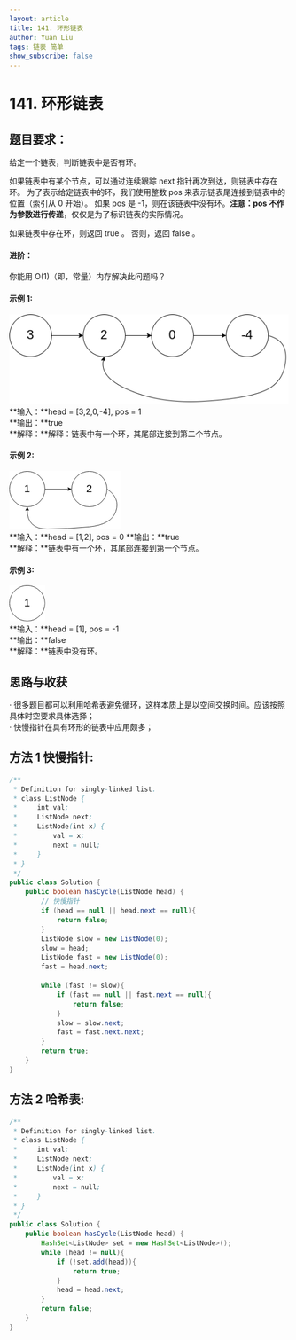```yaml
---
layout: article
title: 141. 环形链表
author: Yuan Liu
tags: 链表 简单
show_subscribe: false
---
```


# 141. 环形链表

## 题目要求：
给定一个链表，判断链表中是否有环。  

如果链表中有某个节点，可以通过连续跟踪 next 指针再次到达，则链表中存在环。 为了表示给定链表中的环，我们使用整数 pos 来表示链表尾连接到链表中的位置（索引从 0 开始）。 如果 pos 是 -1，则在该链表中没有环。**注意：pos 不作为参数进行传递**，仅仅是为了标识链表的实际情况。  

如果链表中存在环，则返回 true 。 否则，返回 false 。  

#### 进阶：

你能用 O(1)（即，常量）内存解决此问题吗？

#### 示例 1:  
![](https://github.com/yuanl1u/yuanl1u.github.io/blob/master/_posts/circularlinkedlist.png?raw=true)  
**输入：**head = [3,2,0,-4], pos = 1  
**输出：**true  
**解释：**解释：链表中有一个环，其尾部连接到第二个节点。  


#### 示例 2:  
![](https://github.com/yuanl1u/yuanl1u.github.io/blob/master/_posts/circularlinkedlist_test2.png?raw=true)  
**输入：**head = [1,2], pos = 0
**输出：**true     
**解释：**链表中有一个环，其尾部连接到第一个节点。


#### 示例 3:  
![](https://github.com/yuanl1u/yuanl1u.github.io/blob/master/_posts/circularlinkedlist_test3.png?raw=true)  
**输入：**head = [1], pos = -1  
**输出：**false      
**解释：**链表中没有环。  


## 思路与收获
· 很多题目都可以利用哈希表避免循环，这样本质上是以空间交换时间。应该按照具体时空要求具体选择；  
· 快慢指针在具有环形的链表中应用颇多；

## 方法 1 快慢指针: 
```java
/**
 * Definition for singly-linked list.
 * class ListNode {
 *     int val;
 *     ListNode next;
 *     ListNode(int x) {
 *         val = x;
 *         next = null;
 *     }
 * }
 */
public class Solution {
    public boolean hasCycle(ListNode head) {
        // 快慢指针
        if (head == null || head.next == null){
            return false;
        }
        ListNode slow = new ListNode(0);
        slow = head;
        ListNode fast = new ListNode(0);
        fast = head.next;

        while (fast != slow){
            if (fast == null || fast.next == null){
                return false;
            }
            slow = slow.next;
            fast = fast.next.next;
        }
        return true;
    }
}
```  
## 方法 2 哈希表: 
```java
/**
 * Definition for singly-linked list.
 * class ListNode {
 *     int val;
 *     ListNode next;
 *     ListNode(int x) {
 *         val = x;
 *         next = null;
 *     }
 * }
 */
public class Solution {
    public boolean hasCycle(ListNode head) {
        HashSet<ListNode> set = new HashSet<ListNode>();
        while (head != null){
            if (!set.add(head)){
                return true;
            }
            head = head.next;
        }
        return false;
    }
}
```






